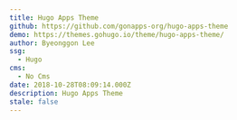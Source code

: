 ```yaml
---
title: Hugo Apps Theme
github: https://github.com/gonapps-org/hugo-apps-theme
demo: https://themes.gohugo.io/theme/hugo-apps-theme/
author: Byeonggon Lee
ssg:
  - Hugo
cms:
  - No Cms
date: 2018-10-28T08:09:14.000Z
description: Hugo Apps Theme
stale: false
---
```

